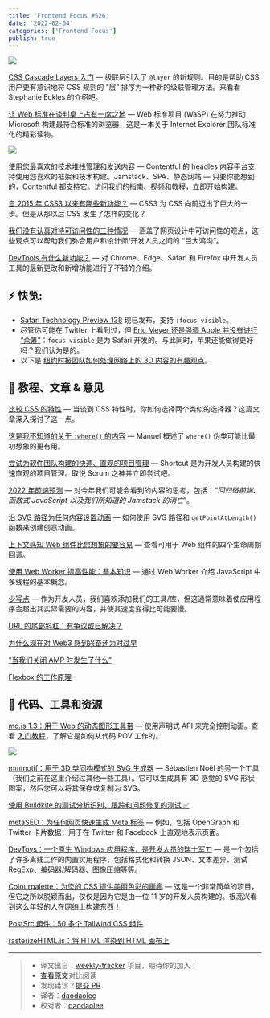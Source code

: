 ```yaml
---
title: 'Frontend Focus #526'
date: '2022-02-04'
categories: ['Frontend Focus']
publish: true
---
```


![](https://res.cloudinary.com/cpress/image/upload/w_1280,e_sharpen:60/v1643195057/khq1ogbzamvfavh0xfgy.png)

<!--以上是预览信息，图片一张或限制百字左右，前者优先-->
<!-- more -->

[CSS Cascade Layers 入门](https://frontendfoc.us/link/118971/web "www.smashingmagazine.com") — 级联层引入了 `@layer` 的新规则。目的是帮助 CSS 用户更有意识地将 CSS 规则的 “层” 排序为一种新的级联管理方法。来看看 Stephanie Eckles 的介绍吧。

[让 Web 标准在谈判桌上占有一席之地](https://frontendfoc.us/link/118972/web "thehistoryoftheweb.com") — Web 标准项目 (WaSP) 在努力推动 Microsoft 构建最符合标准的浏览器，这是一本关于 Internet Explorer 团队标准化的精彩读物。

![](https://copm.s3.amazonaws.com/6b02d409.png)

[使用您最喜欢的技术堆栈管理和发送内容](https://frontendfoc.us/link/118889/web "www.contentful.com") — Contentful 的 headles 内容平台支持使用您喜欢的框架和技术构建。Jamstack、SPA、静态网站 — 只要你能想到的，Contentful 都支持它。访问我们的指南、视频和教程，立即开始构建。

[自 2015 年 CSS3 以来有哪些新功能？](https://frontendfoc.us/link/118979/web "css-tricks.com") — CSS3 为 CSS 向前迈出了巨大的一步。但是从那以后 CSS 发生了怎样的变化？

[我们没有认真对待可访问性的三种情况](https://frontendfoc.us/link/118891/web "css-tricks.com") — 涵盖了网页设计中可访问性的观点，这些观点可以帮助我们弥合用户和设计师/开发人员之间的 “巨大鸿沟”。

[DevTools 有什么新功能？](https://frontendfoc.us/link/118973/web "www.smashingmagazine.com") — 对 Chrome、Edge、Safari 和 Firefox 中开发人员工具的最新更改和新增功能进行了不错的介绍。

## **⚡️ 快览:**

*   [Safari Technology Preview 138](https://frontendfoc.us/link/118974/web) 现已发布，支持 `:focus-visible`。
*   尽管你可能在 Twitter 上看到过，但 [Eric Meyer 还是强调 Apple 并没有进行 “众筹”](https://frontendfoc.us/link/118975/web)：`focus-visible` 是为 Safari 开发的。与此同时，苹果还能做得更好吗？我们认为是的。
*   以下是 [纽约时报团队如何处理网络上的 3D 内容的有趣观点](https://frontendfoc.us/link/118976/web)。

## 📙 **教程、文章 & 意见**

[比较 CSS 的特性](https://frontendfoc.us/link/118978/web "kilianvalkhof.com") — 当谈到 CSS 特性时，你如何选择两个类似的选择器？这篇文章深入探讨了这一点。

[这是我不知道的关于 `:where()` 的内容](https://frontendfoc.us/link/118980/web "www.matuzo.at") — Manuel 概述了 `where()` 伪类可能比最初想象的更有用。

[尝试为软件团队构建的快速、直观的项目管理](https://frontendfoc.us/link/118890/web "shortcut.com") — Shortcut 是为开发人员构建的快速直观的项目管理。取悦 Scrum 之神并立即尝试吧。

[2022 年前端预测](https://frontendfoc.us/link/118981/web "www.jayfreestone.com") — 对今年我们可能会看到的内容的思考，包括：“_回归微前端、函数式 JavaScript 以及我们所知道的 Jamstack 的消亡_”。

[沿 SVG 路径为任何内容设置动画](https://frontendfoc.us/link/118982/web "tympanus.net") — 如何使用 SVG 路径和 `getPointAtLength()` 函数来创建创意动画。

[上下文感知 Web 组件比您想象的要容易](https://frontendfoc.us/link/118983/web "css-tricks.com") — 查看可用于 Web 组件的四个生命周期回调。

[使用 Web Worker 提高性能：基本知识](https://frontendfoc.us/link/118984/web "blog.bitsrc.io") — 通过 Web Worker 介绍 JavaScript 中多线程的基本概念。

[少写点](https://frontendfoc.us/link/118892/web "css-tricks.com") — 作为开发人员，我们喜欢添加我们的工具/库，但这通常意味着使应用程序会超出其实际需要的内容，并使其速度变得比可能要慢。

[URL 的尾部斜杠：有争议或已解决？](https://frontendfoc.us/link/118985/web)  

[为什么现在对 Web3 感到兴奋还为时过早](https://frontendfoc.us/link/118893/web)  

[“当我们关闭 AMP 时发生了什么”](https://frontendfoc.us/link/118894/web)  

[Flexbox 的工作原理](https://frontendfoc.us/link/118986/web)  


## 🔧 **代码、工具和资源**

[mo.js 1.3：用于 Web 的动态图形工具带](https://frontendfoc.us/link/118900/web "mojs.github.io") — 使用声明式 API 来完全控制动画。查看 [入门教程](https://frontendfoc.us/link/118901/web)，了解它是如何从代码 POV 工作的。

![](https://res.cloudinary.com/cpress/image/upload/w_1280,e_sharpen:60/v1643203777/z6smkyefez4seotvhvub.png)

[mmmotif：用于 3D 类同构模式的 SVG 生成器](https://frontendfoc.us/link/118987/web "fffuel.co") — Sébastien Noël 的另一个工具（我们之前在这里介绍过其他一些工具）。它可以生成具有 3D 感觉的 SVG 形状图案，然后您可以将其保存或复制为 SVG。

[使用 Buildkite 的测试分析识别、跟踪和问题修复的测试 ✅](https://frontendfoc.us/link/118902/web "buildkite.com")

[metaSEO：为任何网页快速生成 Meta 标签](https://frontendfoc.us/link/118905/web "metaseo.itsvg.in") — 例如，包括 OpenGraph 和 Twitter 卡片数据，用于在 Twitter 和 Facebook 上直观地表示页面。

[DevToys：一个原生 Windows 应用程序，是开发人员的瑞士军刀](https://frontendfoc.us/link/118899/web "devtoys.app") — 是一个包括了许多离线工作的内置实用程序，包括格式化和转换 JSON、文本差异、测试 RegExp、编码器/解码器、图像压缩等等。

[Colourpalette：为您的 CSS 提供美丽色彩的画廊](https://frontendfoc.us/link/118988/web "colourpalette.xyz") — 这是一个非常简单的项目，但它之所以脱颖而出，仅仅是因为它是由一位 11 岁的开发人员构建的。很高兴看到这么年轻的人在网络上构建东西！

[PostSrc 组件：50 多个 Tailwind CSS 组件](https://frontendfoc.us/link/118903/web)  

[rasterizeHTML.js：将 HTML 渲染到 HTML 画布上](https://frontendfoc.us/link/118904/web)  

---
> * 译文出自：[weekly-tracker](https://github.com/FEDarling/weekly-tracker) 项目，期待你的加入！
> * [查看原文](https://frontendfoc.us/issues/526)对比阅读
> * 发现错误？[提交 PR](https://github.com/FEDarling/weekly-tracker/blob/main/weeklys/frontend_focus/526/README.md)
> * 译者：[daodaolee](https://github.com/daodaolee)
> * 校对者：[daodaolee](https://github.com/daodaolee)
